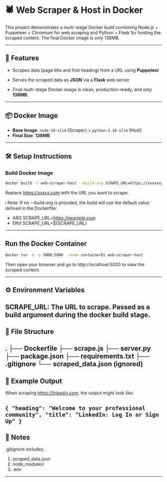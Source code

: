 # 🕷️ Web Scraper & Host in Docker

This project demonstrates a multi-stage Docker build combining Node.js + Puppeteer + Chromium for web scraping and Python + Flask for hosting the scraped content. The final Docker image is only 138MB.

---
## 🚀 Features
- Scrapes data (page title and first heading) from a URL using **Puppeteer**

- Serves the scraped data as **JSON** via a **Flask** web server

- Final multi-stage Docker image is clean, production-ready, and only **138MB**.

---
## 📦 Docker Image
- **Base Image**:
   `node:18-slim` (Scraper) + `python:3.10-slim` (Host)
- **Final Size**: **138MB**

---
## 🛠️ Setup Instructions

### Build Docker Image
```bash
docker build -t web-scraper-host --build-arg SCRAPE_URL=https://xxxxxxx.com .
```

Replace https://xxxxx.com with the URL you want to scrape.

ℹ️ Note: If no --build-arg is provided, the build will use the default value defined in the Dockerfile:
- ARG SCRAPE_URL=https://example.com
- ENV SCRAPE_URL=${SCRAPE_URL}

  
---

## Run the Docker Container
```bash
docker run -d -p 5000:5000 --name container01 web-scraper-host
```


Then open your browser and go to http://localhost:5000 to view the scraped content.


---


## ⚙️ Environment Variables

SCRAPE_URL: The URL to scrape. Passed as a build argument during the docker build stage.
---

## 📁 File Structure

.
├── Dockerfile
├── scrape.js
├── server.py
├── package.json
├── requirements.txt
├── .gitignore
└── scraped_data.json (ignored)
---
## 📃 Example Output
When scraping https://linkedin.com, the output might look like:

`{
  "heading": "Welcome to your professional community",
  "title": "LinkedIn: Log In or Sign Up"
}`
---
## 🛑 Notes
.gitignore includes:
 1. scraped_data.json
 2. node_modules/
 3. .env
---





